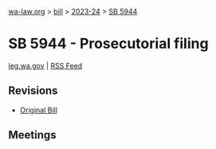 [wa-law.org](/) > [bill](/bill/) > [2023-24](/bill/2023-24/) > [SB 5944](/bill/2023-24/sb/5944/)

# SB 5944 - Prosecutorial filing
[leg.wa.gov](https://app.leg.wa.gov/billsummary?BillNumber=5944&Year=2023&Initiative=false) | [RSS Feed](./rss.xml)

## Revisions
* [Original Bill](1/)

## Meetings